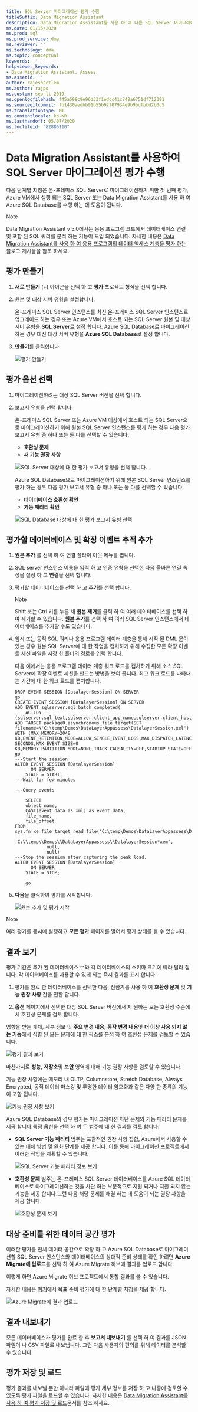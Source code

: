 ```yaml
---
title: SQL Server 마이그레이션 평가 수행
titleSuffix: Data Migration Assistant
description: Data Migration Assistant를 사용 하 여 다른 SQL Server 마이그레이션하기 전에 온-프레미스 SQL Server를 평가 하는 방법을 알아보고 Azure SQL Database
ms.date: 01/15/2020
ms.prod: sql
ms.prod_service: dma
ms.reviewer: ''
ms.technology: dma
ms.topic: conceptual
keywords: ''
helpviewer_keywords:
- Data Migration Assistant, Assess
ms.assetid: ''
author: rajeshsetlem
ms.author: rajpo
ms.custom: seo-lt-2019
ms.openlocfilehash: f45a598c9e96d33f1edcc41c748a6751df712391
ms.sourcegitcommit: fb1430aedbb91b55b92f07934e9b9bdfbbd2b0c5
ms.translationtype: MT
ms.contentlocale: ko-KR
ms.lasthandoff: 05/07/2020
ms.locfileid: "82886110"
---
```

# <a name="perform-a-sql-server-migration-assessment-with-data-migration-assistant"></a>Data Migration Assistant를 사용하여 SQL Server 마이그레이션 평가 수행

다음 단계별 지침은 온-프레미스 SQL Server로 마이그레이션하기 위한 첫 번째 평가, Azure VM에서 실행 되는 SQL Server 또는 Data Migration Assistant를 사용 하 여 Azure SQL Database를 수행 하는 데 도움이 됩니다.

   > [!NOTE]
   > Data Migration Assistant v 5.0에서는 응용 프로그램 코드에서 데이터베이스 연결 및 포함 된 SQL 쿼리를 분석 하는 기능이 도입 되었습니다. 자세한 내용은 [Data Migration Assistant를 사용 하 여 응용 프로그램의 데이터 액세스 계층을 평가 하](https://techcommunity.microsoft.com/t5/Microsoft-Data-Migration/Using-Data-Migration-Assistant-to-assess-an-application-s-data/ba-p/990430)는 블로그 게시물을 참조 하세요.

## <a name="create-an-assessment"></a>평가 만들기

1. **새로 만들기** (+) 아이콘을 선택 하 고 **평가** 프로젝트 형식을 선택 합니다.

2. 원본 및 대상 서버 유형을 설정합니다.

    온-프레미스 SQL Server 인스턴스를 최신 온-프레미스 SQL Server 인스턴스로 업그레이드 하는 경우 또는 Azure VM에서 호스트 되는 SQL Server 원본 및 대상 서버 유형을 **SQL Server**로 설정 합니다. Azure SQL Database로 마이그레이션하는 경우 대신 대상 서버 유형을 **Azure SQL Database**로 설정 합니다.

3. **만들기**를 클릭합니다.

   ![평가 만들기](../dma/media/dma-assesssqlonprem/new-assessment.png)

## <a name="choose-assessment-options"></a>평가 옵션 선택

1. 마이그레이션하려는 대상 SQL Server 버전을 선택 합니다.

2. 보고서 유형을 선택 합니다.

   온-프레미스 SQL Server 또는 Azure VM 대상에서 호스트 되는 SQL Server으로 마이그레이션하기 위해 원본 SQL Server 인스턴스를 평가 하는 경우 다음 평가 보고서 유형 중 하나 또는 둘 다를 선택할 수 있습니다.

    - **호환성 문제**
    - **새 기능 권장 사항**

   ![SQL Server 대상에 대 한 평가 보고서 유형을 선택 합니다.](../dma/media/dma-assesssqlonprem/assessment-types.png)

   Azure SQL Database으로 마이그레이션하기 위해 원본 SQL Server 인스턴스를 평가 하는 경우 다음 평가 보고서 유형 중 하나 또는 둘 다를 선택할 수 있습니다.

    - **데이터베이스 호환성 확인**
    - **기능 패리티 확인**

    ![SQL Database 대상에 대 한 평가 보고서 유형 선택](../dma/media/dma-assesssqlonprem/assessment-types-azure.png)

## <a name="add-databases-and-extended-events-trace-to-assess"></a>평가할 데이터베이스 및 확장 이벤트 추적 추가

1. **원본 추가** 를 선택 하 여 연결 플라이 아웃 메뉴를 엽니다.

2. SQL server 인스턴스 이름을 입력 하 고 인증 유형을 선택한 다음 올바른 연결 속성을 설정 하 고 **연결**을 선택 합니다.

3. 평가할 데이터베이스를 선택 하 고 **추가**를 선택 합니다.

    > [!NOTE]
    > Shift 또는 Ctrl 키를 누른 채 **원본 제거**를 클릭 하 여 여러 데이터베이스를 선택 하 여 제거할 수 있습니다. **원본 추가**를 선택 하 여 여러 SQL Server 인스턴스에서 데이터베이스를 추가할 수도 있습니다.

4. 임시 또는 동적 SQL 쿼리나 응용 프로그램 데이터 계층을 통해 시작 된 DML 문이 있는 경우 원본 SQL Server에 대 한 작업을 캡처하기 위해 수집한 모든 확장 이벤트 세션 파일을 저장 한 폴더의 경로를 입력 합니다.

     다음 예에서는 응용 프로그램 데이터 계층 워크 로드를 캡처하기 위해 소스 SQL Server에 확장 이벤트 세션을 만드는 방법을 보여 줍니다.  최고 워크 로드를 나타내는 기간에 대 한 워크 로드를 캡처합니다.

    ```
    DROP EVENT SESSION [DatalayerSession] ON SERVER
    go
    CREATE EVENT SESSION [DatalayerSession] ON SERVER  
    ADD EVENT sqlserver.sql_batch_completed( 
        ACTION (sqlserver.sql_text,sqlserver.client_app_name,sqlserver.client_hostname,sqlserver.database_id))
    ADD TARGET package0.asynchronous_file_target(SET filename=N'C:\temp\Demos\DataLayerAppassess\DatalayerSession.xel')  
    WITH (MAX_MEMORY=2048 KB,EVENT_RETENTION_MODE=ALLOW_SINGLE_EVENT_LOSS,MAX_DISPATCH_LATENCY=3 SECONDS,MAX_EVENT_SIZE=0 KB,MEMORY_PARTITION_MODE=NONE,TRACK_CAUSALITY=OFF,STARTUP_STATE=OFF)
    go
    ---Start the session
    ALTER EVENT SESSION [DatalayerSession]
          ON SERVER
        STATE = START;
    ---Wait for few minutes
    
    ---Query events
        
        SELECT 
        object_name,
        CAST(event_data as xml) as event_data,
        file_name, 
        file_offset
    FROM sys.fn_xe_file_target_read_file('C:\temp\Demos\DataLayerAppassess\DatalayerSession*xel', 
                'C:\\temp\\Demos\\DataLayerAppassess\\DatalayerSession*xem', 
                null,
                null)
    ---Stop the session after capturing the peak load.
    ALTER EVENT SESSION [DatalayerSession]
          ON SERVER
        STATE = STOP;
        
        go
    ```

5. **다음**을 클릭하여 평가를 시작합니다.

    ![원본 추가 및 평가 시작](../dma/media/dma-assesssqlonprem/select-database1.png)

> [!NOTE]
> 여러 평가를 동시에 실행하고 **모든 평가** 페이지를 열어서 평가 상태를 볼 수 있습니다.

## <a name="view-results"></a>결과 보기

평가 기간은 추가 된 데이터베이스 수와 각 데이터베이스의 스키마 크기에 따라 달라 집니다. 각 데이터베이스를 사용할 수 있게 되는 즉시 결과를 표시 합니다.

1. 평가를 완료 한 데이터베이스를 선택한 다음, 전환기를 사용 하 여 **호환성 문제** 및 **기능 권장 사항** 간을 전환 합니다.

2. **옵션** 페이지에서 선택한 대상 SQL Server 버전에서 지 원하는 모든 호환성 수준에서 호환성 문제를 검토 합니다.

영향을 받는 개체, 세부 정보 및 **주요 변경 내용**, **동작 변경 내용**및 **더 이상 사용 되지 않는 기능**에서 식별 된 모든 문제에 대 한 픽스를 분석 하 여 호환성 문제를 검토할 수 있습니다.

![평가 결과 보기](../dma/media/dma-assesssqlonprem/review-results.png)

마찬가지로 **성능**, **저장소**및 **보안** 영역에 대해 기능 권장 사항을 검토할 수 있습니다.

기능 권장 사항에는 메모리 내 OLTP, Columnstore, Stretch Database, Always Encrypted, 동적 데이터 마스킹 및 투명한 데이터 암호화과 같은 다양 한 종류의 기능이 포함 됩니다.

![기능 권장 사항 보기](../dma/media/dma-assesssqlonprem/feature-recommendations.png)

Azure SQL Database의 경우 평가는 마이그레이션 차단 문제와 기능 패리티 문제를 제공 합니다.특정 옵션을 선택 하 여 두 범주에 대 한 결과를 검토 합니다.

- **SQL Server 기능 패리티** 범주는 포괄적인 권장 사항 집합, Azure에서 사용할 수 있는 대체 방법 및 완화 단계를 제공 합니다. 이를 통해 마이그레이션 프로젝트에서 이러한 작업을 계획할 수 있습니다.

  ![SQL Server 기능 패리티 정보 보기](../dma/media/dma-assesssqlonprem/sql-feature-parity.png)

- **호환성 문제** 범주는 온-프레미스 SQL Server 데이터베이스를 Azure SQL 데이터베이스로 마이그레이션하는 것을 차단 하는 부분적으로 지원 되거나 지원 되지 않는 기능을 제공 합니다.그런 다음 해당 문제를 해결 하는 데 도움이 되는 권장 사항을 제공 합니다.

  ![호환성 문제 보기](../dma/media/dma-assesssqlonprem/compatibility-issues.png)

## <a name="assess-a-data-estate-for-target-readiness"></a>대상 준비를 위한 데이터 공간 평가

이러한 평가를 전체 데이터 공간으로 확장 하 고 Azure SQL Database로 마이그레이션할 SQL Server 인스턴스와 데이터베이스의 상대적 준비 상태를 확인 하려면 **Azure Migrate에 업로드**를 선택 하 여 Azure Migrate 허브에 결과를 업로드 합니다.

이렇게 하면 Azure Migrate 허브 프로젝트에서 통합 결과를 볼 수 있습니다.

자세한 내용은 [여기](https://docs.microsoft.com/sql/dma/dma-assess-sql-data-estate-to-sqldb?view=sql-server-2017)에서 목표 준비 평가에 대 한 단계별 지침을 제공 합니다.

   ![Azure Migrate에 결과 업로드](../dma/media/dma-assesssqlonprem/upload-to-azure-migrate.png)

## <a name="export-results"></a>결과 내보내기

모든 데이터베이스가 평가를 완료 한 후 **보고서 내보내기** 를 선택 하 여 결과를 JSON 파일이 나 CSV 파일로 내보냅니다. 그런 다음 사용자의 편의를 위해 데이터를 분석할 수 있습니다.

## <a name="save-and-load-assessments"></a>평가 저장 및 로드

평가 결과를 내보낼 뿐만 아니라 파일에 평가 세부 정보를 저장 하 고 나중에 검토할 수 있도록 평가 파일을 로드할 수 있습니다.  자세한 내용은 [Data Migration Assistant를 사용 하 여 평가 저장 및 로드](../dma/dma-save-load-assessments.md)문서를 참조 하세요.
